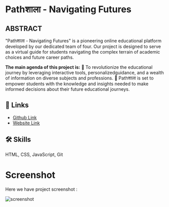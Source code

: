 # Pathशाला - Navigating Futures

##  ABSTRACT
"Pathशाला - Navigating Futures" is a pioneering online educational platform developed by our dedicated team of four. Our project is designed to serve as a virtual guide for students navigating the complex terrain of academic choices and future career paths.

**The main agenda of this project is:**
📝 To revolutionize the educational journey by leveraging interactive tools, personalizedguidance, and a wealth of information on diverse subjects and professions.
📝 Pathशाला is set to empower students with the knowledge and insights needed to make informed decisions about their future educational journeys.

## 🔗 Links

 - [Github Link]()
 - [Website Link]()

## 🛠 Skills
HTML, CSS, JavaScript, Git

# Screenshot
Here we have project screenshot :

![screenshot](screenshot.png)
